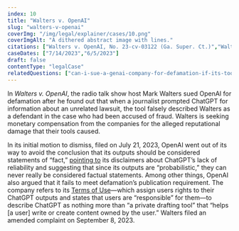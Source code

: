 ```yaml
---
index: 10
title: "Walters v. OpenAI"
slug: "walters-v-openai"
coverImg: "/img/legal/explainer/cases/10.png"
coverImgAlt: "A dithered abstract image with lines."
citations: ["Walters v. OpenAI, No. 23-cv-03122 (Ga. Super. Ct.)","Walters v. OpenAI, No. 23-A-04860-2 (Ga. Super. Ct., Gwinnett Cnty.)"]
caseDates: ["7/14/2023","6/5/2023"]
draft: false 
contentType: "legalCase"
relatedQuestions: ["can-i-sue-a-genai-company-for-defamation-if-its-tool-generates-false-information-about-me"]
---
```

In *Walters v. OpenAI*, the radio talk show host Mark Walters sued OpenAI for defamation after he found out that when a journalist prompted ChatGPT for information about an unrelated lawsuit, the tool falsely described Walters as a defendant in the case who had been accused of fraud.  Walters is seeking monetary compensation from the companies for the alleged reputational damage that their tools caused.

In its initial motion to dismiss, filed on July 21, 2023, OpenAI went out of its way to avoid the conclusion that its outputs should be considered statements of “fact,” [pointing to](https://storage.courtlistener.com/recap/gov.uscourts.gand.318259/gov.uscourts.gand.318259.12.1.pdf) its disclaimers about ChatGPT’s lack of reliability and suggesting that since its outputs are “probabilistic,” they can never really be considered factual statements. Among other things, OpenAI also argued that it fails to meet defamation’s publication requirement. The company refers to its [Terms of Use](https://openai.com/policies/terms-of-use)—which assign users rights to their ChatGPT outputs and states that users are “responsible” for them—to describe ChatGPT as nothing more than “a private drafting tool” that “helps [a user] write or create content owned by the user.” Walters filed an amended complaint on September 8, 2023.



